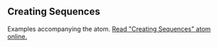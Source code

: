 ## Creating Sequences

Examples accompanying the atom.
[Read "Creating Sequences" atom online.](https://stepik.org/lesson/107898/step/1)
